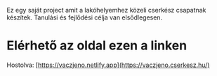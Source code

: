 Ez egy saját project amit a lakóhelyemhez közeli cserkész csapatnak készítek. Tanulási és fejlődési célja van elsődlegesen. 

# Elérhető az oldal ezen a linken 
Hostolva: [https://vaczjeno.netlify.app](https://vaczjeno.cserkesz.hu/)

